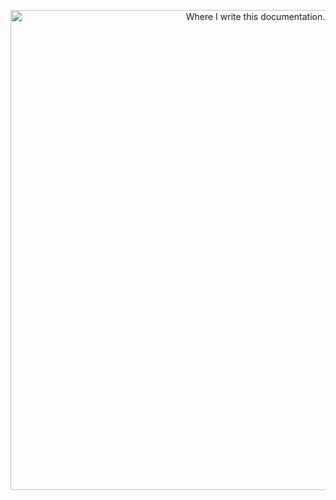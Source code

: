 <p align="center">
  <a href="https://shardbyte.com/">
    <img src="[hhttps://imgur.com/a/ARRY0i6](https://imgur.com/a/ARRY0i6)" width="768" alt="Where I write this documentation.">
  </a>
</p>
